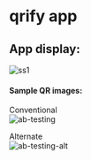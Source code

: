 # qrify app   

## App display:   
![ss1](https://user-images.githubusercontent.com/63915540/211077120-76d7dc26-b39f-4ab8-b8eb-3f2a622ae83b.png)



#### Sample QR images:
Conventional   
![ab-testing](https://user-images.githubusercontent.com/63915540/194719596-cf51bae3-d44b-4343-809a-6d9560643ef2.png)   
    
Alternate   
![ab-testing-alt](https://user-images.githubusercontent.com/63915540/194719593-c43a6ce3-d1aa-46b7-8f19-b4472f030276.png)   
